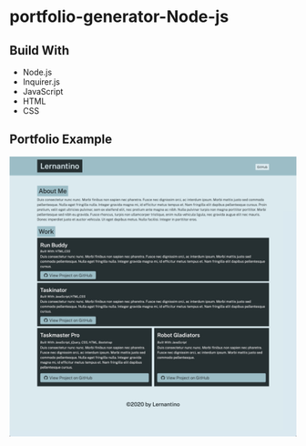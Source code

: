 # portfolio-generator-Node-js

## Build With
* Node.js
* Inquirer.js
* JavaScript
* HTML
* CSS

## Portfolio Example

![Screenshot](/example.jpeg)
